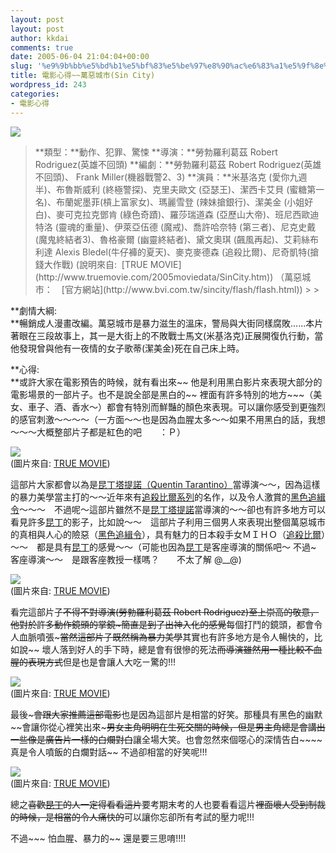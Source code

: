 ```yaml
---
layout: post
layout: post
author: kkdai
comments: true
date: 2005-06-04 21:04:04+00:00
slug: '%e9%9b%bb%e5%bd%b1%e5%bf%83%e5%be%97%e8%90%ac%e6%83%a1%e5%9f%8e%e5%b8%82sin-city'
title: 電影心得~~萬惡城市(Sin City)
wordpress_id: 243
categories:
- 電影心得
---
```


![](http://tw.news.yimg.com/xp/movie/photo/movie/1148.jpg)

<blockquote>**類型：**動作、犯罪、驚悚  
**導演：**勞勃羅利葛茲 Robert Rodriguez(英雄不回頭)  
**編劇：**勞勃羅利葛茲 Robert Rodriguez(英雄不回頭)、 Frank Miller(機器戰警2、3)  
**演員：**米基洛克 (愛你九週半)、布魯斯威利 (終極警探)、克里夫歐文 (亞瑟王)、潔西卡艾貝 (蜜糖第一名)、布蘭妮墨菲(槓上富家女)、瑪麗雪登 (辣妹搶銀行)、潔美金 (小姐好白)、麥可克拉克鄧肯 (綠色奇蹟)、羅莎瑞道森 (亞歷山大帝)、班尼西歐迪特洛 (靈魂的重量)、伊萊亞伍德 (魔戒)、喬許哈奈特 (第三者)、尼克史戴 (魔鬼終結者3)、魯格豪爾 (幽靈終結者)、黛文奧琪 (飆風再起)、艾莉絲布利達 Alexis Bledel(牛仔褲的夏天)、麥克麥德森 (追殺比爾)、尼奇凱特(搶錢大作戰)  
(說明來自:  [TRUE MOVIE](http://www.truemovie.com/2005moviedata/SinCity.htm))  
（萬惡城市：　[官方網站](http://www.bvi.com.tw/sincity/flash/flash.html))
> 
> </blockquote>

**劇情大綱:  
**暢銷成人漫畫改編。萬惡城市是暴力滋生的溫床，警局與大街同樣腐敗......本片著眼在三段故事上，其一是大街上的不敗戰士馬文(米基洛克)正展開復仇行動，當他發現曾與他有一夜情的女子歌蒂(潔美金)死在自己床上時。

**心得:  
**或許大家在電影預告的時候，就有看出來~~ 他是利用黑白影片來表現大部分的電影場景的一部片子。也不是說全部是黑白的~~ 裡面有許多特別的地方~~~（美女、車子、酒、香水～）都會有特別而鮮豔的顏色來表現。可以讓你感受到更強烈的感官刺激～～～～（一方面～～也是因為血腥太多～～如果不用黑白的話，我想～～～大概整部片子都是紅色的吧　　：Ｐ）

![](http://us.movies1.yimg.com/movies.yahoo.com/images/hv/photo/movie_pix/dimension_films/sin_city/brittany_murphy/sincity1.jpg)  
(圖片來自: [TRUE MOVIE](http://www.truemovie.com/2005moviedata/SinCity.htm))

這部片大家都會以為是[昆丁塔提諾（Quentin Tarantino）](http://www.imdb.com/name/nm0000233/)當導演～～，因為這樣的暴力美學當主打的～～近年來有[追殺比爾系列](http://www.taiwanfun.com/movies/0404/0404KillTW.htm)的名作，以及令人激賞的[黑色追緝令](http://www.lib.nctu.edu.tw/Multimedia/new/index/LDF/LDF000104.html)～～～　不過呢～這部片雖然不是[昆丁塔提諾](http://www.imdb.com/name/nm0000233/)當導演的～～卻也有許多地方可以看見許多[昆丁](http://www.imdb.com/name/nm0000233/)的影子，比如說～～　這部片子利用三個男人來表現出整個萬惡城市的真相與人心的險惡（[黑色追緝令](http://www.lib.nctu.edu.tw/Multimedia/new/index/LDF/LDF000104.html)），具有魅力的日本殺手女ＭＩＨＯ（[追殺比爾](http://www.taiwanfun.com/movies/0404/0404KillTW.htm)）～～　都是具有[昆丁](http://www.imdb.com/name/nm0000233/)的感覺～～（可能也因為[昆丁](http://www.imdb.com/name/nm0000233/)是客座導演的關係吧～ 不過~　客座導演～～　是跟客座教授一樣嗎？　　不太了解 @__@)

![](http://us.movies1.yimg.com/movies.yahoo.com/images/hv/photo/movie_pix/dimension_films/sin_city/_group_photos/clive_owen2.jpg)  
(圖片來自: [TRUE MOVIE](http://www.truemovie.com/2005moviedata/SinCity.htm))

看完這部片子~~不得不對導演(勞勃羅利葛茲 Robert Rodriguez)至上崇高的敬意，他對於許多動作鏡頭的掌鏡~簡直是到了出神入化的感覺~~每個打鬥的鏡頭，都會令人血脈噴張~~~當然這部片子既然稱為暴力美學~~其實也有許多地方是令人暢快的，比如說~~ 壞人落到好人的手下時，總是會有很慘的死法~~而導演雖然用一種比較不血腥的表現方式~~但是也是會讓人大吃ㄧ驚的!!!

![](http://us.movies1.yimg.com/movies.yahoo.com/images/hv/photo/movie_pix/dimension_films/sin_city/marley_shelton/sincity1.jpg)  
(圖片來自: [TRUE MOVIE](http://www.truemovie.com/2005moviedata/SinCity.htm))

最後~~~會跟大家推薦這部電影~~也是因為這部片是相當的好笑。那種具有黑色的幽默~~會讓你從心裡笑出來~~~男女主角明明在生死交關的時候，但是男主角總是會講出一些像是廣告片一樣的白爛對白~~讓全場大笑。也會忽然來個噁心的深情告白~~~~  真是令人噴飯的白爛對話~~ 不過卻相當的好笑呢!!!

![](http://us.movies1.yimg.com/movies.yahoo.com/images/hv/photo/movie_pix/dimension_films/sin_city/_group_photos/clive_owen13.jpg)  
(圖片來自: [TRUE MOVIE](http://www.truemovie.com/2005moviedata/SinCity.htm))

總之~~喜歡[昆丁](http://www.imdb.com/name/nm0000233/)的人一定得看看這片~~要考期末考的人也要看看這片~~裡面壞人受到制裁的時候，是相當的令人痛快的~~可以讓你忘卻所有考試的壓力呢!!!

不過~~~ 怕血腥、暴力的~~ 還是要三思唷!!!!
